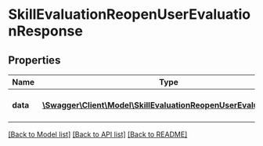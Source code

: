 # SkillEvaluationReopenUserEvaluationResponse

## Properties
Name | Type | Description | Notes
------------ | ------------- | ------------- | -------------
**data** | [**\Swagger\Client\Model\SkillEvaluationReopenUserEvaluationData**](SkillEvaluationReopenUserEvaluationData.md) | Successfully created items | 

[[Back to Model list]](../README.md#documentation-for-models) [[Back to API list]](../README.md#documentation-for-api-endpoints) [[Back to README]](../README.md)


